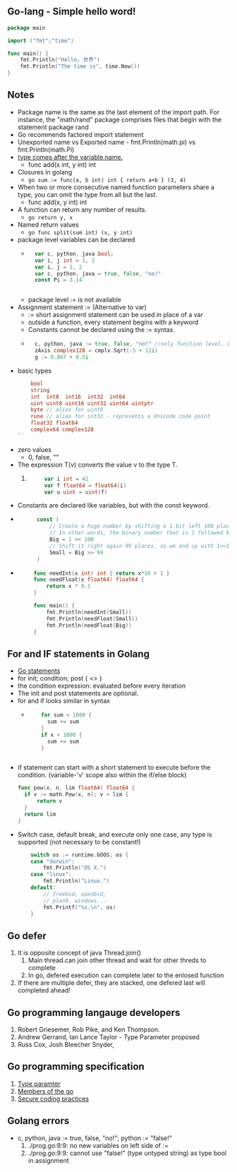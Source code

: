 ## Go-lang - Simple hello word!

```go
package main

import ("fmt";"time")

func main() {
	fmt.Println("Hello, 世界")
    fmt.Println("The time is", time.Now())
}
```

## Notes

* Package name is the same as the last element of the import path. For instance, the "math/rand" package comprises files that begin with the statement package rand
* Go recommends factored import statement
* Unexported name vs Exported name - fmt.Println(math.pi) vs fmt.Println(math.Pi)
* [type comes after the variable name.](https://blog.golang.org/gos-declaration-syntax)
    * func add(x int, y int) int
* Closures in golang
     * ```go sum := func(a, b int) int { return a+b } (3, 4) ```
* When two or more consecutive named function parameters share a type, you can omit the type from all but the last.
    * func add(x, y int) int
* A function can return any number of results.
    * ```go return y, x```
* Named return values 
    * ```go func split(sum int) (x, y int) ```
* package level variables can be declared
    * ```go 
        var c, python, java bool; 
        var i, j int = 1, 2
        var i, j = 1, 2
        var c, python, java = true, false, "no!"
        const Pi = 3.14
      ```
      ```
    * package level := is not available
* Assignment statement := (Alternative to var)
    * := short assignment statement can be used in place of a var
    * outside a function, every statement begins with a keyword
    * Constants cannot be declared using the := syntax. 
    * ```go 
        c, python, java := true, false, "no!" //only function level, not at package levelz      
        zAxis complex128 = cmplx.Sqrt(-5 + 12i)
        g := 0.867 + 0.5i
      ```
* basic types
    ```go
        bool
        string
        int  int8  int16  int32  int64
        uint uint8 uint16 uint32 uint64 uintptr
        byte // alias for uint8
        rune // alias for int32 - represents a Unicode code point
        float32 float64
        complex64 complex128    
    ``
* zero values
    * 0, false, ""
* The expression T(v) converts the value v to the type T. 
    1. ```go
            var i int = 42
            var f float64 = float64(i)
            var u uint = uint(f)
        ```
* Constants are declared like variables, but with the const keyword. 
* ```go
        const (
            // Create a huge number by shifting a 1 bit left 100 places.
            // In other words, the binary number that is 1 followed by 100 zeroes.
            Big = 1 << 100
            // Shift it right again 99 places, so we end up with 1<<1, or 2.
            Small = Big >> 99
        )
    ```
*  ```go
        func needInt(x int) int { return x*10 + 1 }
        func needFloat(x float64) float64 {
            return x * 0.1
        }

        func main() {
            fmt.Println(needInt(Small))
            fmt.Println(needFloat(Small))
            fmt.Println(needFloat(Big))
        }
    ```

## For and IF statements in Golang 
* [Go statements](https://go.dev/ref/spec#For_statements)
* for init; condition; post { <<block>> }
* the condition expression: evaluated before every iteration
* The init and post statements are optional.
* for and if looks similar in syntax
  * ```go
        for sum < 1000 {
          sum += sum
        }
        if x < 1000 {
          sum += sum
        }    
  ```
* if statement can start with a short statement to execute before the condition. (variable-'v' scope also within the if/else block)
  ```go
  func pow(x, n, lim float64) float64 {
	if v := math.Pow(x, n); v < lim {
		return v
	}
	return lim
  }
  ```
* Switch case, default break, and execute only one case, any type is supported (not necessary to be constant!)
    ```go
        switch os := runtime.GOOS; os {
        case "darwin":
            fmt.Println("OS X.")
        case "linux":
            fmt.Println("Linux.")
        default:
            // freebsd, openbsd,
            // plan9, windows...
            fmt.Printf("%s.\n", os)
        }
    ```

## Go defer

1. It is opposite concept of java Thread.join()
    1. Main thread.can join other thread and wait for other threds to complete
    1. In go, defered execution can complete later to the enlosed function
1. If there are multiple defer, they are stacked, one defered last will completed ahead!


## Go programming langauge developers

1. Robert Griesemer, Rob Pike, and Ken Thompson.
1. Andrew Gerrand, Ian Lance Taylor - Type Parameter proposed
1. Russ Cox, Josh Bleecher Snyder, 

## Go programming specification

1. [Type paramter](https://go.googlesource.com/proposal/+/refs/heads/master/design/43651-type-parameters.md)
1. [Members of the go](https://github.com/orgs/golang/people)
1. [Secure coding practices](https://github.com/OWASP/Go-SCP/blob/master/dist/go-webapp-scp.pdf)


## Golang errors

* 	c, python, java := true, false, "no!"; python := "false!"
    1. ./prog.go:9:9: no new variables on left side of :=
    1. ./prog.go:9:9: cannot use "false!" (type untyped string) as type bool in assignment